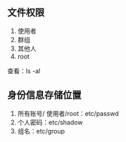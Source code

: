## 文件权限

1. 使用者
2. 群组
3. 其他人
4. root

查看：ls -al

## 身份信息存储位置

1. 所有账号/ 使用者/root：etc/passwd
2. 个人密码：etc/shadow
3. 组名：etc/group

































































